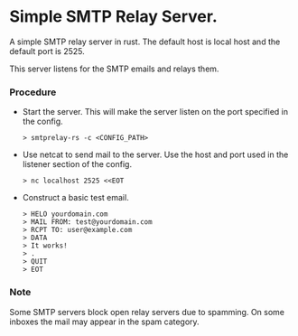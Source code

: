# Simple SMTP Relay Server.

A simple SMTP relay server in rust. The default host is local host and the default port is 2525.

This server listens for the SMTP emails and relays them.


### Procedure
- Start the server. This will make the server listen on the port specified in the config.

    ```> smtprelay-rs -c <CONFIG_PATH>```
- Use netcat to send mail to the server. Use the host and port used in the listener section of the config.

    ```> nc localhost 2525 <<EOT ```
- Construct a basic test email.
    ```
    > HELO yourdomain.com
    > MAIL FROM: test@yourdomain.com
    > RCPT TO: user@example.com
    > DATA
    > It works!
    > .
    > QUIT
    > EOT
    ```

### Note
Some SMTP servers block open relay servers due to spamming. On some inboxes the mail may appear in the spam category.

